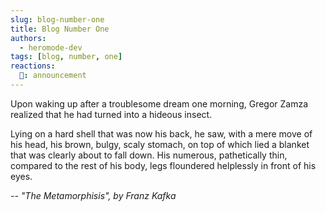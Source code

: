 ```yaml
---
slug: blog-number-one
title: Blog Number One
authors:
  - heromode-dev
tags: [blog, number, one]
reactions:
  🎤: announcement
---
```


Upon waking up after a troublesome dream one morning, Gregor Zamza realized that
he had turned into a hideous insect.

<!--truncate-->

Lying on a hard shell that was now his back, he saw, with a mere move of his
head, his brown, bulgy, scaly stomach, on top of which lied a blanket that was
clearly about to fall down. His numerous, pathetically thin, compared to the
rest of his body, legs floundered helplessly in front of his eyes.

_-- "The Metamorphisis", by Franz Kafka_

